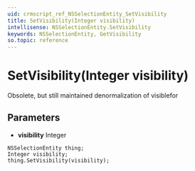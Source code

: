 ```yaml
---
uid: crmscript_ref_NSSelectionEntity_SetVisibility
title: SetVisibility(Integer visibility)
intellisense: NSSelectionEntity.SetVisibility
keywords: NSSelectionEntity, GetVisibility
so.topic: reference
---
```


# SetVisibility(Integer visibility)

Obsolete, but still maintained denormalization of visiblefor

## Parameters

* **visibility** Integer

```crmscript
NSSelectionEntity thing;
Integer visibility;
thing.SetVisibility(visibility);
```

